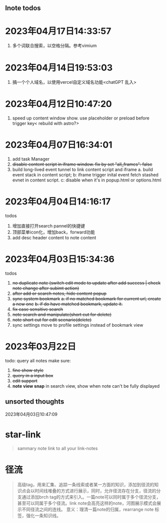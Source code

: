 ## lnote todos

# 2023年04月17日14:33:57
1. 多个词联合搜索，以空格分隔。参考vimium

# 2023年04月14日19:53:03
1. 搞一个个人域名，以使用vercel自定义域名功能<chatGPT 乱入>

# 2023年04月12日10:47:20
1. speed up content window show. use placeholder or preload before trigger key< rebuild with astro?>

# 2023年04月07日16:34:01
1. add task Manager <p1> <after build event tunnel>
2. ~~disable content script in iframe window. fix by set "all_frames": false~~
3. build long-lived event tunnel to link content script and iframe
  a. build event stack in content script; 
  b: iframe trigger inital event fetch stashed evnet in content script. 
  c: disable when it's in popup.html or options.html

# 2023年04月04日14:16:17
todos
1. 增加直接打开search pannel的快捷键 <after build event tunnel>
2. 顶部菜单icon化，增加back，forward功能 <p1>
3. add desc header content to note content <after build event tunnel>

# 2023年04月03日15:34:36
todos
1. ~~no duplicate note (switch edit mode to update after add success | check note change after subimt action)~~
2. ~~after add or search notes, hide content popup~~
3. ~~sync system bookmark<p0>~~
  ~~a. if no matched bookmark for current url, create a new one~~
  ~~b. if do have matched bookmark, update it.~~
4. ~~fix case sensitive search~~
5. ~~note search and manipulate(short cut for delete)~~
6. ~~note short cut for edit scenario(delete)~~
7. sync settings move to profile settings instead of bookmark view<p2>

# 2023年03月22日
todo: query all notes
make sure:
1. ~~fine show style~~
2. ~~query in a input box~~
3. ~~edit support~~
4. **note view snap** in search view, show when note can't be fully displayed 

## unsorted thoughts
2023年04月03日10:47:09
# star-link
> sammary note link to all your link-notes

# 径流
> 高级tag，用来汇集、追踪一条线索或者某一方面的知识，添加到径流的知识点会以时间线堆叠的方式进行展示，同时，允许径流存在分支，径流的分支通过添加brch tag的方式来引入。一篇note可以同时属于多个径流分支，甚至可以同属于多个径流。link note会高亮这样的note，河图展示模式会展示不同径流之间的连线。
意义：理清一篇note的归属，rearrange note 标签，强化一条知识线。